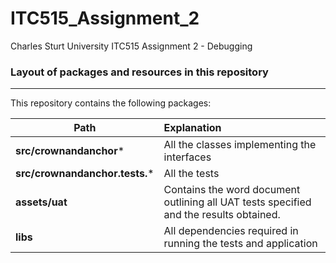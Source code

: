 ITC515_Assignment_2
===================

Charles Sturt University ITC515 Assignment 2 - Debugging

### Layout of packages and resources in this repository
-------------
This repository contains the following packages:

|Path | Explanation
| ------------- |:-------------|
| **src/crownandanchor*** | All the classes implementing the interfaces |
| **src/crownandanchor.tests.*** | All the tests|
| **assets/uat** | Contains the word document outlining all UAT tests specified and the results  obtained. |
| **libs**        | All dependencies required in running the tests and application  |
